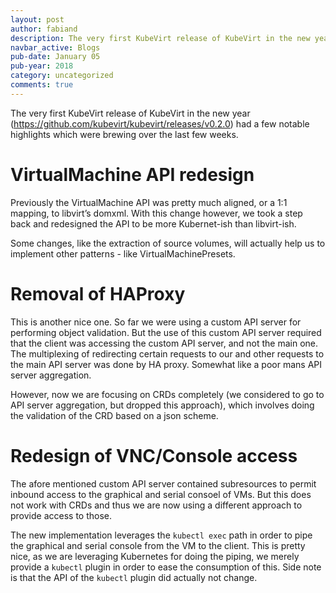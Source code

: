 ```yaml
---
layout: post
author: fabiand
description: The very first KubeVirt release of KubeVirt in the new year (<https://github.com/kubevirt/kubevirt/releases/v0.2.0>) had a few notable highlights which were brewing over the last few weeks.
navbar_active: Blogs
pub-date: January 05
pub-year: 2018
category: uncategorized
comments: true
---
```


The very first KubeVirt release of KubeVirt in the new year
(<https://github.com/kubevirt/kubevirt/releases/v0.2.0>) had a few
notable highlights which were brewing over the last few weeks.

<!-- more -->
VirtualMachine API redesign
===========================

Previously the VirtualMachine API was pretty much aligned, or a 1:1
mapping, to libvirt’s domxml. With this change however, we took a step
back and redesigned the API to be more Kubernet-ish than libvirt-ish.

Some changes, like the extraction of source volumes, will actually help
us to implement other patterns - like VirtualMachinePresets.

Removal of HAProxy
==================

This is another nice one. So far we were using a custom API server for
performing object validation. But the use of this custom API server
required that the client was accessing the custom API server, and not
the main one. The multiplexing of redirecting certain requests to our
and other requests to the main API server was done by HA proxy. Somewhat
like a poor mans API server aggregation.

However, now we are focusing on CRDs completely (we considered to go to
API server aggregation, but dropped this approach), which involves doing
the validation of the CRD based on a json scheme.

Redesign of VNC/Console access
==============================

The afore mentioned custom API server contained subresources to permit
inbound access to the graphical and serial consoel of VMs. But this does
not work with CRDs and thus we are now using a different approach to
provide access to those.

The new implementation leverages the `kubectl exec` path in order to
pipe the graphical and serial console from the VM to the client. This is
pretty nice, as we are leveraging Kubernetes for doing the piping, we
merely provide a `kubectl` plugin in order to ease the consumption of
this. Side note is that the API of the `kubectl` plugin did actually not
change.
